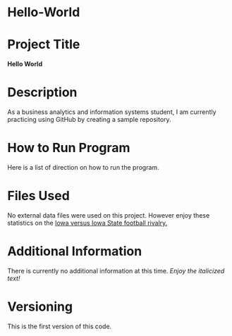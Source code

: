 # Hello-World
# Project Title
**Hello World**
# Description
As a business analytics and information systems student, I am currently practicing using GitHub by creating a sample repository. 
# How to Run Program
Here is a list of direction on how to run the program.
# Files Used
No external data files were used on this project. However enjoy these statistics on the [Iowa versus Iowa State football rivalry.](http://www.winsipedia.com/iowa/vs/iowa-state)
# Additional Information
There is currently no additional information at this time. *Enjoy the italicized text!*
# Versioning
This is the first version of this code. 
